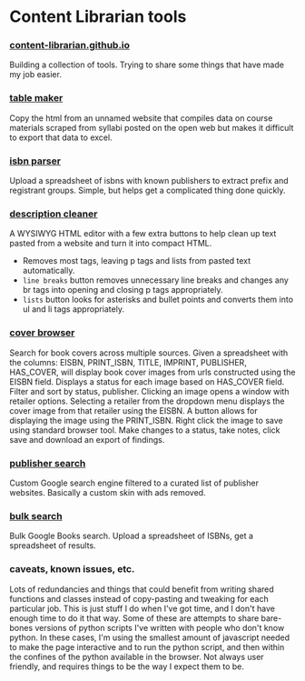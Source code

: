 # Content Librarian tools
### [content-librarian.github.io](content-librarian.github.io)
Building a collection of tools. Trying to share some things that have made my job easier.

### [table maker](https://content-librarian.github.io/table-maker/)
Copy the html from an unnamed website that compiles data on course materials scraped from syllabi posted on the open web but makes it difficult to export that data to excel. 

### [isbn parser](https://content-librarian.github.io/isbn-parser/)
Upload a spreadsheet of isbns with known publishers to extract prefix and registrant groups. Simple, but helps get a complicated thing done quickly.

### [description cleaner](https://content-librarian.github.io/description-cleaner/)
A WYSIWYG HTML editor with a few extra buttons to help clean up text pasted from a website and turn it into compact HTML. 
- Removes most tags, leaving p tags and lists from pasted text automatically. 
- `line breaks` button removes unnecessary line breaks and changes any br tags into opening and closing p tags appropriately.
- `lists` button looks for asterisks and bullet points and converts them into ul and li tags appropriately. 

### [cover browser](https://content-librarian.github.io/cover-broswer/)
Search for book covers across multiple sources.
Given a spreadsheet with the columns: EISBN, PRINT_ISBN, TITLE, IMPRINT, PUBLISHER, HAS_COVER, will display book cover images from urls constructed using the EISBN field. 
Displays a status for each image based on HAS_COVER field. 
Filter and sort by status, publisher.
Clicking an image opens a window with retailer options.
Selecting a retailer from the dropdown menu displays the cover image from that retailer using the EISBN. A button allows for displaying the image using the PRINT_ISBN. 
Right click the image to save using standard browser tool.
Make changes to a status, take notes, click save and download an export of findings.


### [publisher search](https://content-librarian.github.io/publisher-search/)
Custom Google search engine filtered to a curated list of publisher websites.
Basically a custom skin with ads removed.

### [bulk search](https://content-librarian.github.io/bulk-search/)
Bulk Google Books search. Upload a spreadsheet of ISBNs, get a spreadsheet of results.

### caveats, known issues, etc.
Lots of redundancies and things that could benefit from writing shared functions and classes instead of copy-pasting and tweaking for each particular job. This is just stuff I do when I've got time, and I don't have enough time to do it that way. Some of these are attempts to share bare-bones versions of python scripts I've written with people who don't know python. In these cases, I'm using the smallest amount of javascript needed to make the page interactive and to run the python script, and then within the confines of the python available in the browser. Not always user friendly, and requires things to be the way I expect them to be. 
